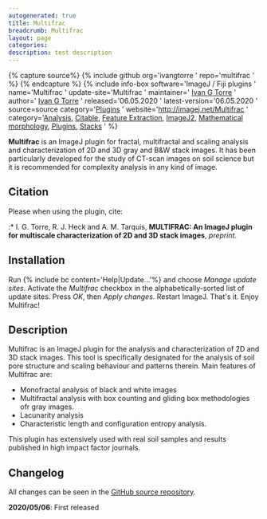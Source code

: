 ```yaml
---
autogenerated: true
title: Multifrac
breadcrumb: Multifrac
layout: page
categories: 
description: test description
---
```



{% capture source%}
{% include github org='ivangtorre ' repo='multifrac ' %}
{% endcapture %}
{% include info-box software='ImageJ / Fiji plugins ' name='Multifrac ' update-site='Multifrac ' maintainer=' [Ivan G Torre](https://www.ivangtorre.com/) ' author=' [Ivan G Torre](https://www.ivangtorre.com/) ' released='06.05.2020 ' latest-version='06.05.2020 ' source=source category='[Plugins](Category_Plugins ) ' website='http://imagej.net/Multifrac ' category='[Analysis](Category_Analysis ), [Citable](Category_Citable ), [Feature Extraction](Category_Feature_Extraction ), [ImageJ2](Category_ImageJ2 ), [Mathematical morphology](Category_Mathematical_morphology ), [Plugins](Category_Plugins ), [Stacks](Category_Stacks ) ' %}

**Multifrac** is an ImageJ plugin for fractal, multifractal and scaling analysis and characterization of 2D and 3D gray and B&W stack images. It has been particularly developed for the study of CT-scan images on soil science but it is recommended for complexity analysis in any kind of image.

Citation
--------

Please when using the plugin, cite:

:\* I. G. Torre, R. J. Heck and A. M. Tarquis, **MULTIFRAC: An ImageJ plugin for multiscale characterization of 2D and 3D stack images**, *preprint*.

Installation
------------

Run {% include bc content='Help|Update...'%} and choose *Manage update sites*. Activate the *Multifrac* checkbox in the alphabetically-sorted list of update sites. Press *OK*, then *Apply changes*. Restart ImageJ. That's it. Enjoy Multifrac!

Description
-----------

Multifrac is an ImageJ plugin for the analysis and characterization of 2D and 3D stack images. This tool is specifically designated for the analysis of soil pore structure and scaling behaviour and patterns therein. Main features of Multifrac are:

-   Monofractal analysis of black and white images
-   Multifractal analysis with box counting and gliding box methodologies ofr gray images.
-   Lacunarity analysis
-   Characteristic length and configuration entropy analysis.

This plugin has extensively used with real soil samples and results published in high impact factor journals.

Changelog
---------

All changes can be seen in the [GitHub source repository](https://github.com/ivangtorre/multifrac/commits/master).

**2020/05/06**: First released
